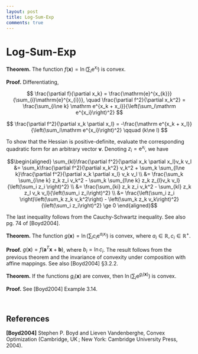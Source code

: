 ```yaml
---
layout: post
title: Log-Sum-Exp
comments: true
---
```

# Log-Sum-Exp

**Theorem.** The function $f\left(\mathbf{x}\right)=\ln\left(\sum_{i}\mathrm{e}^{x_{i}}\right)$ is convex.

**Proof.** Differentiating,

$$
\frac{\partial f}{\partial x_k} =
    \frac{\mathrm{e}^{x_{k}}}{\sum_{i}\mathrm{e}^{x_{i}}},
\quad
\frac{\partial f^2}{\partial x_k^2} =
    \frac{\sum_{i\ne k} \mathrm e^{x_k + x_i}}{\left(\sum_i\mathrm e^{x_i}\right)^2}
$$

$$
\frac{\partial f^2}{\partial x_k \partial x_l}
    = -\frac{\mathrm e^{x_k + x_l}}{\left(\sum_i\mathrm e^{x_i}\right)^2}
    \qquad (k\ne l)
$$

To show that the Hessian is positive-definite, evaluate the corresponding quadratic form for an arbitrary vector $\mathbf{v}$. Denoting $z_i = \mathrm e^{x_i}$, we have

$$\begin{aligned}
\sum_{kl}\frac{\partial f^2}{\partial x_k \partial x_l}v_k v_l
    &= \sum_k\frac{\partial f^2}{\partial x_k^2} v_k^2 + \sum_k \sum_{l\ne k}\frac{\partial f^2}{\partial x_k \partial x_l} v_k v_l \\
    &= \frac{\sum_k \sum_{i\ne k} z_k z_i v_k^2 - \sum_k \sum_{l\ne k} z_k z_{l}v_k v_l}{\left(\sum_i z_i \right)^2} \\
    &= \frac{\sum_{ki} z_k z_i v_k^2 - \sum_{kl} z_k z_l v_k v_l}{\left(\sum_i z_i\right)^2} \\
    &= \frac{\left(\sum_i z_i \right)\left(\sum_k z_k v_k^2\right) - \left(\sum_k z_k v_k\right)^2}{\left(\sum_i z_i\right)^2} \ge 0
\end{aligned}$$

The last inequality follows from the Cauchy-Schwartz inequality. See also pg. 74 of [Boyd2004].

**Theorem.** The function $g(\mathbf x) = \ln\left(\sum_i c_i \mathrm e^{a_i x_i}\right)$ is convex, where $a_i \in \mathbb R, c_i \in \mathbb R^+$.

**Proof.** $g(\mathbf x) = f(\mathbf a^T \mathbf x + \mathbf b)$, where $b_i = \ln c_i$. The result follows from the previous theorem and the invariance of convexity under composition with affine mappings.
See also [Boyd2004] §3.2.2.

**Theorem.** If the functions $g_i(\mathbf x)$ are convex, then $\ln \left( \sum_i \mathrm e^{g_i(\mathbf x)} \right)$ is convex.

**Proof.** See [Boyd2004] Example 3.14.

&nbsp;

## References

**[Boyd2004]** Stephen P. Boyd and Lieven Vandenberghe, Convex Optimization (Cambridge, UK ; New York: Cambridge University Press, 2004).
